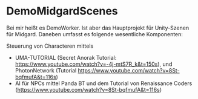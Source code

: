 # DemoMidgardScenes
Bei mir heißt es DemoWorker. Ist aber das Hauptprojekt für Unity-Szenen für Midgard. Daneben umfasst es folgende wesentliche Komponenten:

Steuerung von Characteren mittels
* UMA-TUTORIAL (Secret Anorak Tutorial: https://www.youtube.com/watch?v=-4j-mtS7R_k&t=150s), und PhotonNetwork (Tutorial https://www.youtube.com/watch?v=8St-bqfmufA&t=116s)
* AI für NPCs mittel Panda BT und dem Tutorial von Renaissance Coders (https://www.youtube.com/watch?v=8St-bqfmufA&t=116s)
